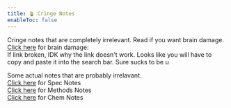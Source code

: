 ```yaml
---
title: 🪴 Cringe Notes
enableToc: false
---
```


Cringe notes that are completely irrelevant. Read if you want brain damage. <br>
<a href="https://grimreaper2654.github.io/Notes/content/notes/cringe.html">Click here</a> for brain damage: <br>
If link broken, IDK why the link doesn't work. Looks like you will have to copy and paste it into the search bar. Sure sucks to be u

Some actual notes that are probably irrelavant.<br>
<a href="https://grimreaper2654.github.io/Notes/content/notes/Spec.html">Click here</a> for Spec Notes<br>
<a href="https://grimreaper2654.github.io/Notes/content/notes/Methods.html">Click here</a> for Methods Notes<br>
<a href="https://grimreaper2654.github.io/Notes/content/notes/Chemistry.html">Click here</a> for Chem Notes<br>
